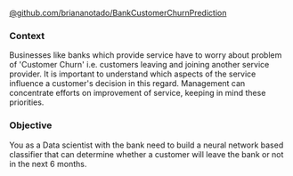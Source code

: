 [@github.com/briananotado/BankCustomerChurnPrediction](https://github.com/briananotado/BankCustomerChurnPrediction)

### Context

Businesses like banks which provide service have to worry about problem of 'Customer Churn' i.e. customers leaving and joining another service provider. It is important to understand which aspects of the service influence a customer's decision in this regard. Management can concentrate efforts on improvement of service, keeping in mind these priorities.

### Objective

You as a Data scientist with the bank need to build a neural network based classifier that can determine whether a customer will leave the bank or not in the next 6 months.
